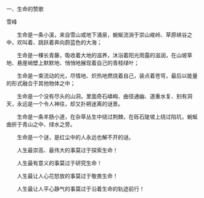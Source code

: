 一、生命的赞歌

雪峰

　　生命是一条小溪，来自雪山或地下涌泉，蜿蜒流淌于崇山峻岭、草原峡谷之中，欢叫着、跳跃着奔向蔚蓝色的大海；

　　生命是一棵长青藤，吸收着大地的滋养，沐浴着阳光雨露的滋润，在山坡草地、悬崖峭壁上默默地、悄悄地展现着自己的青枝绿叶；

　　生命是一束流动的光，尽情地、炽热地燃烧着自己，装点着苍穹，最后以能量的形式融合于其他物体之中；

　　生命是一个没有尽头的山洞，里面奇石嶙峋、曲径通幽、道重水复、别有洞天，永远是一个令人神往，却又扑朔迷离的谜景。

　　生命是一条羊肠小道，在杂草丛生中绕过荆棘，在砾石陡坡上绕过陷坑，蜿蜒曲折于青山之中、绿水之旁。

　　生命是一个谜，是红尘中的人永远也解不开的谜。

　　人生最崇高、最伟大的事莫过于探索生命！

　　人生最有意义的事莫过于研究生命！

　　人生最让人心花怒放的事莫过于敬畏生命！

　　人生最让人平心静气的事莫过于沿着生命的轨迹前行！



